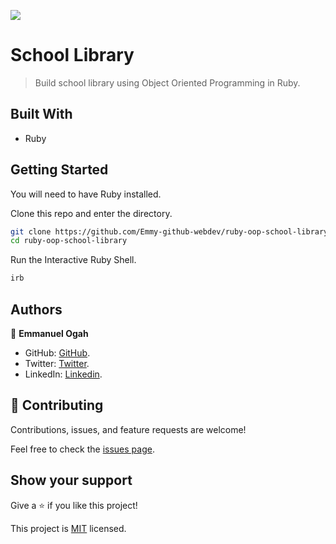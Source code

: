 ![](https://img.shields.io/badge/Microverse-blueviolet)

# School Library

> Build school library using Object Oriented Programming in Ruby.


## Built With

- Ruby

## Getting Started

You will need to have Ruby installed.

Clone this repo and enter the directory.

```bash
git clone https://github.com/Emmy-github-webdev/ruby-oop-school-library
cd ruby-oop-school-library
```

Run the Interactive Ruby Shell.

```bash
irb
```

## Authors

👤 **Emmanuel Ogah**

- GitHub: [GitHub](https://github.com/Emmy-github-webdev).
- Twitter: [Twitter](https://twitter.com/OgaemmanuelOga).
- LinkedIn: [Linkedin](https://www.linkedin.com/in/emmanuel-oga-16171584/).


## 🤝 Contributing

Contributions, issues, and feature requests are welcome!

Feel free to check the [issues page](https://github.com/Emmy-github-webdev/ruby-oop-school-library/issues).

## Show your support

Give a ⭐️ if you like this project!

This project is [MIT](./MIT.md) licensed.
